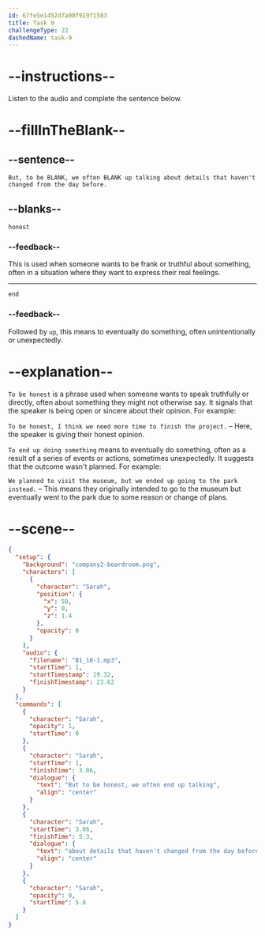 ```yaml
---
id: 67fe5e1452d7a90f919f1583
title: Task 9
challengeType: 22
dashedName: task-9
---
```


<!-- (Audio) Sarah: But, to be honest, we often end up talking about details that haven't changed from the day before. -->

# --instructions--

Listen to the audio and complete the sentence below.

# --fillInTheBlank--

## --sentence--

`But, to be BLANK, we often BLANK up talking about details that haven't changed from the day before.`

## --blanks--

`honest`

### --feedback--

This is used when someone wants to be frank or truthful about something, often in a situation where they want to express their real feelings.

---

`end`

### --feedback--

Followed by `up`, this means to eventually do something, often unintentionally or unexpectedly.

# --explanation--

`To be honest` is a phrase used when someone wants to speak truthfully or directly, often about something they might not otherwise say. It signals that the speaker is being open or sincere about their opinion. For example:

`To be honest, I think we need more time to finish the project.` – Here, the speaker is giving their honest opinion.

`To end up doing something` means to eventually do something, often as a result of a series of events or actions, sometimes unexpectedly. It suggests that the outcome wasn't planned. For example:

`We planned to visit the museum, but we ended up going to the park instead.` – This means they originally intended to go to the museum but eventually went to the park due to some reason or change of plans.

# --scene--

```json
{
  "setup": {
    "background": "company2-boardroom.png",
    "characters": [
      {
        "character": "Sarah",
        "position": {
          "x": 50,
          "y": 0,
          "z": 1.4
        },
        "opacity": 0
      }
    ],
    "audio": {
      "filename": "B1_18-1.mp3",
      "startTime": 1,
      "startTimestamp": 19.32,
      "finishTimestamp": 23.62
    }
  },
  "commands": [
    {
      "character": "Sarah",
      "opacity": 1,
      "startTime": 0
    },
    {
      "character": "Sarah",
      "startTime": 1,
      "finishTime": 3.06,
      "dialogue": {
        "text": "But to be honest, we often end up talking",
        "align": "center"
      }
    },
    {
      "character": "Sarah",
      "startTime": 3.06,
      "finishTime": 5.3,
      "dialogue": {
        "text": "about details that haven't changed from the day before.",
        "align": "center"
      }
    },
    {
      "character": "Sarah",
      "opacity": 0,
      "startTime": 5.8
    }
  ]
}
```
